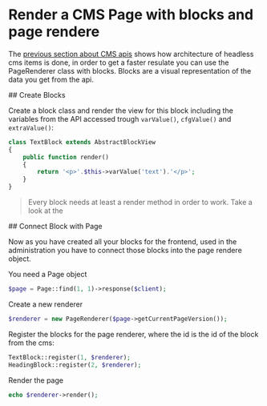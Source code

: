 # Render a CMS Page with blocks and page rendere

The [previous section about CMS apis](cms.md) shows how architecture of headless cms items is done, in order to get a faster resulate you can use the PageRenderer class with blocks. Blocks are a visual representation of the data you get from the api.  

## Create Blocks

Create a block class and render the view for this block including the variables from the API accessed trough `varValue()`, `cfgValue()` and `extraValue()`:

```php
class TextBlock extends AbstractBlockView
{
    public function render()
    {
        return '<p>'.$this->varValue('text').'</p>';
    }
}
```

> Every block needs at least a render method in order to work. Take a look at the 

## Connect Block with Page

Now as you have created all your blocks for the frontend, used in the administration you have to connect those blocks into the page rendere object.

You need a Page object

```php
$page = Page::find(1, 1)->response($client);
```

Create a new renderer

```php
$renderer = new PageRenderer($page->getCurrentPageVersion());
```

Register the blocks for the page renderer, where the id is the id of the block from the cms:

```php
TextBlock::register(1, $renderer);
HeadingBlock::register(2, $renderer);
```

Render the page

```php
echo $renderer->render();
```